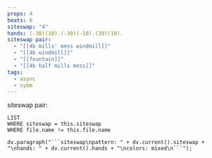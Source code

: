 ```yaml
---
props: 4
beats: 6
siteswap: "4"
hands: (-30)(10).(-30)(-10).(30)(10).
siteswap pair:
  - "[[4b mills' mess windmill]]"
  - "[[4b windmill]]"
  - "[[fountain]]"
  - "[[4b half mills mess]]"
tags:
  - async
  - symm
---
```


siteswap pair:
```dataview
LIST
WHERE siteswap = this.siteswap
WHERE file.name != this.file.name
```
```dataviewjs
dv.paragraph("```siteswap\npattern: " + dv.current().siteswap + "\nhands: " + dv.current().hands + "\ncolors: mixed\n```");
```
